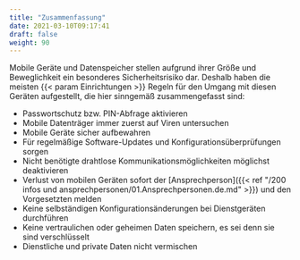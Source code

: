 ```yaml
---
title: "Zusammenfassung"
date: 2021-03-10T09:17:41
draft: false
weight: 90
---
```

Mobile Geräte und Datenspeicher stellen aufgrund ihrer Größe und Beweglichkeit ein besonderes Sicherheitsrisiko dar. Deshalb haben die meisten {{< param Einrichtungen >}} Regeln für den Umgang mit diesen Geräten aufgestellt, die hier sinngemäß zusammengefasst sind:

- Passwortschutz bzw. PIN-Abfrage aktivieren
- Mobile Datenträger immer zuerst auf Viren untersuchen
- Mobile Geräte sicher aufbewahren
- Für regelmäßige Software-Updates und Konfigurationsüberprüfungen sorgen
- Nicht benötigte drahtlose Kommunikationsmöglichkeiten möglichst deaktivieren
- Verlust von mobilen Geräten sofort der [Ansprechperson]({{< ref "/200 infos und ansprechpersonen/01.Ansprechpersonen.de.md" >}}) und den Vorgesetzten melden
- Keine selbständigen Konfigurationsänderungen bei Dienstgeräten durchführen
- Keine vertraulichen oder geheimen Daten speichern, es sei denn sie sind verschlüsselt
- Dienstliche und private Daten nicht vermischen